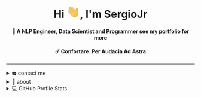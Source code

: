 <div align="center">
<h1 align="center">Hi <img width="35" src="https://github.com/1999AZZAR/1999AZZAR/blob/main/resources/img/waving.gif">, I'm SergioJr</h1>
<h4 align="center">🌱 A NLP Engineer, Data Scientist and Programmer see my <a href="https://portfolio-jet-chi-78.vercel.app/index.html" target="_blank">portfolio</a> for more</h4>
<h4>☄️ Confortare. Per Audacia Ad Astra</h4>
</div>

-----
<details>
  <summary>☎️ contact me</summary>
<div>
  <samp>
    <h2 align="center">you can reach me by:</h2>
    <p align="center">
      <br/>
      <a href="https://www.linkedin.com/in/sergio-de-moura-silva-junior-5326b1216/" target="blank"><img align="center"
         src="https://img.shields.io/badge/linkedin-%231DA1F2.svg?style=for-the-badge&logo=linkedin&logoColor=white"
         alt="azzar" height="30"/></a>
      <a href="mailto:sergiojunior.dms@gmail.com" target="blank"><img align="center"
         src="https://img.shields.io/badge/gmail-EA4335.svg?style=for-the-badge&logo=gmail&logoColor=white"
         alt="azzar" height="30"/></a>
    </p>
  <p align="center">
      <a href="https://www.instagram.com/sergiojr.dms/" target="blank"><img align="center"
         src="https://img.shields.io/badge/instagram-%23E4405F.svg?style=for-the-badge&logo=Instagram&logoColor=white"
         alt="azzar" height="30"/></a>
      <br>
    </p>
  </samp>
</div>
</details>

<details>
  <summary>🧮 about</summary>
<div>
<samp>
<h2 align="center">About Me</h2>
 <p align="center">
   <p>- I am a Natural Language Processing (NLP) Engineer with a degree in Master Professional in Hardware from Microlins College and Informatics for Internet from ETEC Centro Paula Souza, where I achieved outstanding performance. During my studies, I had the opportunity to apply leadership, group and project management, communication, and teaching skills while sharing my programming knowledge with my classmates. In addition to my academic background, I pursued additional knowledge in NLP, programming, and Data Science through self-learning and courses.
I am committed to contributing to the advancement of these fields and readily open to new opportunities that allow me to develop my potential.</p>

<p>- <strong>Key Skills:</strong></p>
<ul>
  <p>✓ Strong skills in Natural Language Processing (Text Preprocessing, NER, sentiment analysis, text summarization, text classification, text generation, LSTMs, GRU, probabilistic and vector models, etc.)</p>
  <p>✓ Chatbots (Rasa, Blip)</p>
  <p>✓ Machine Learning (Classification, clustering, regression, association rules, evaluation metrics, etc.)</p>
  <p>✓ General knowledge of Data Science (Data visualization, exploratory data analysis, statistics, linear and logistic regressions, time series, project management, storytelling, SQL databases)</p>
  <p>✓ Deep Learning focused on NLP (Neural Networks, ANN, CNN, RNN, embeddings)</p>
  <p>✓ Programming languages: Python, Java, JavaScript, C#, and Dart</p>
  <p>✓ Intermediate English proficiency</p>
</ul>

<p>- <strong>Other Skills:</strong></p>
<ul>
  <li>✓ Leadership</li>
  <li>✓ Team and project management</li>
  <li>✓ Communication and teaching</li>
  <li>✓ Teamwork and proactivity</li>
  <li>✓ Independent, problem solver, ideator</li>
  <li>✓ Resilience</li>
  <li>✓ Self-taught</li>
  <li>✓ Networking and computer maintenance</li>
</ul>

<p>- <strong>Hobbies:</strong></p>
<ul>
  <li>Urban Photography</li>
  <li>Astronomy and Astrophysics</li>
</ul>

<p>- I am committed to contributing to challenges in the field of Natural Language Processing, Data Science, and Programming, and I am open to new opportunities that allow me to apply my knowledge and skills. Feel free to contact me to learn more about my experiences and how I can add value to your company.</p>
  </p>
 </samp>
</div>
</details>
  
<details> 
  <summary>💻 GitHub Profile Stats</summary>
  <div>
  <samp>
    <h2 align="center"> Github stats </h2>
      <br/>
    <details open>
  <summary><h3>Languages</h3></summary>
            <p align="center">
        <a href="https://github.com/DevSakazaki">
          <img src="https://github-readme-stats.vercel.app/api/top-langs/?username=DevSakazaki&langs_count=6&theme=gruvbox&layout=compact&hide_border=true"
          alt="SergioJr :: overall Top Langs " /></a>
      </p>
        <p align="center">
          <a href="https://github.com/DevSakazaki">
          <img width="45%" src="https://github-profile-summary-cards.vercel.app/api/cards/repos-per-language?username=DevSakazaki&theme=gruvbox&layout=compact&hide_border=true"
          alt="SergioJr :: Top Langs by repo" />
          <img width="45%" src="https://github-profile-summary-cards.vercel.app/api/cards/most-commit-language?username=DevSakazaki&theme=gruvbox&layout=compact&hide_border=true"
          alt="SergioJr :: Top Langs by commit" />
          </a>
        </p>
</details>
    <details open>
  <summary><h3>stats</h3></summary>
        <p align="center">
          <a href="https://github.com/DevSakazaki">
          <img width="49.5%" src="https://github-readme-stats.vercel.app/api?username=DevSakazaki&show_icons=true&theme=gruvbox&hide_border=true" />
          <img width="49.5%" src="https://github-readme-streak-stats.herokuapp.com/?user=1999AZZAR&theme=gruvbox&hide_border=true" />
          </a>
       </p>
     <br>
     </samp>
  </div>    
</details>
